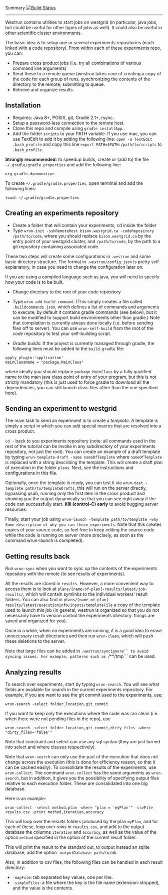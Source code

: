 Summary [![Build Status](https://travis-ci.org/alexandrebouchard/westrun.png?branch=master)](https://travis-ci.org/alexandrebouchard/westrun)

-------

Westrun contains utilities to start jobs on westgrid (in particular, java jobs, but could be useful for other types of jobs as well). It could also be useful in other 
scientific cluster environments.

The basic idea is to setup one or several experiments repositories (each linked with a
code repository). From within each of these experiments repo, you can:

- Prepare cross product jobs (i.e. try all combinations of various command line arguments)
- Send these to a remote queue (westrun takes care of creating a copy of the code for each group of runs, synchronizing the contents of the directory to the remote, submitting to queue.
- Retrieve and organize results.

Installation
------------

- Requires: Java 8+, POSIX, git, Gradle 2.1+, rsync.
- Setup a password-less connection to the remote host.
- Clone this repo and compile using ``gradle installApp``.
- Add the folder ``scripts`` to your PATH variable. If you use mac, you can use TextEdit to add it by adding the following line:
  ``open -a TextEdit .bash_profile`` and copy this line ``export PATH=$PATH:/path/to/scripts`` to ``.bash_profile``.


**Strongly recommended:** to speedup builds, create or (add to)  the file ``~/.gradle/gradle.properties`` and add the following line: 
```
org.gradle.daemon=true
```
To create ``~/.gradle/gradle.properties``, open terminal and add the following lines:
```
touch ~/.gradle/gradle.properties
```


Creating an experiments repository
----------------------------------

- Create a folder that will contain your experiments, cd inside the folder
- Type ``wrun-init -sshRemoteHost bison.westgrid.ca -codeRepository /path/to/code``, where you should replace ``bison.westgrid.ca`` by the entry point of your westgrid cluster, and ``/path/to/code``, by the path to a git repository containing associated code.

These two steps will create some configurations in ``.westrun`` and some basic directory structure. The format in ``.westrun/config.json`` is pretty self-explanatory, in case you need to change the configuration later on.

If you are using a compiled language such as java, you will need to specify how your code is to be built. 

- Change directory to the root of your code repository
- Type ``wrun-add-build-command``. (This simply creates a file called ``.buildcommands.json``, which defines a list of commands and arguments to execute; by default it contains gradle commands (see below), but it can be modified to support build environments other than gradle.) Note that compilation is currently always done locally (i.e. before sending files off to server). You can use ``wrun-self-build`` from the root of the *code* repository to test your self-building script.

- *Gradle builds*: If the project is currently managed through gradle, the following lines must be added to the ```build.gradle``` file: 

```
apply plugin:'application'
mainClassName = "package.MainClass"
```

where ideally you should replace ``package.MainClass`` by a fully qualified name to the main java class point of entry of your program, but this is not strictly mandatory (this is just used to force gradle to download all the dependencies, you can still launch class files other than the one specified here).

Sending an experiment to westgrid
---------------------------------

The main task to send an experiment is to create a *template*. A template is simply a script in which you can add special macros that are resolved into a cross product. 

``cd -`` back to you experiments repository (note: all commands used in the rest of the tutorial can be invoke in any subdirectory of your experiments repository, not just the root). You can create an example of a draft template by typing ``wrun-template-draft -name nameOfTemplate`` where ```nameOfTemplate``` is replaced with a string describing the template. This will create a draft plan of execution in the folder ``plans``. Next, see the instructions and configurations in this file.

Optionally, once the template is ready, you can test it via ``wrun-test -template path/to/templateDrafts``, this will run on the server directly, bypassing qsub, running only the first item in the cross product and showing you the output dynamically so that you can see right away if the code can successfully start. **Kill (control-C) early** to avoid hugging server resources.

Finally, start your job using ``wrun-launch -template path/to/template -why Some description of why you ran these experiments``. Note that this creates copies of your source code, so feel free to keep editing the source code while the code is running on server (more precisely, as soon as the command wrun-launch is completed).


Getting results back
--------------------

Run ``wrun-sync`` when you want to sync up the contents of the experiments repository with the remote (to see results of experiments).

All the results are stored in ``results``. However, a more convenient way to access them is to look at ``plans/[name-of-plan]-results/latest/job-results/``, which will contain symlinks to the individual workers' result folders. You can also find in ``plans/[name-of-plan]-results/latest/executionInfo/inputs/templateFile`` a copy of the template used to launch this job (in general, westrun is organized so that you do not necessarily have to version control the experiments directory: things are saved and organized for you).

Once in a while, when no experiments are running, it is a good idea to erase unnecessary result directories and then run ``wrun-clean``, which will push these deletions to the server.

Note that large files can be added in ```.westrun/syncignore`` to avoid syncing issues.
For example, patterns such as ```/**/tmp``` can be used.

Analyzing results
-----------------

To search over experiments, start by typing ``wrun-search``. You will see what fields are available for search in the current experiments repository. For example, if you are want to see the git commit used to the experiments, use:

```
wrun-search -select folder_location,git_commit
```

If you want to keep only the executions where the code was ran clean (i.e. when there were not pending files in the repo), use

```
wrun-search -select folder_location,git_commit,dirty_files -where "dirty_files='false'"
```

Note that constraint and select can use any sql syntax (they are just turned into select and where clauses respectively).

Note that ``wrun-search`` can only use the part of the execution that does not change across the execution (this is done for efficiency reason, so that it can be cached easily). To consolidate the results of the experiments, use ``wrun-collect``. The command ``wrun-collect`` has the same arguments as ``wrun-search``, but in addition, it gives you the possibility of specifying output files relative to each execution folder. These are consolidated into one big database. 

Here is an example:

```
wrun-collect -select method,plan -where "plan = 'myPlan'" -csvFile results.csv -print method,iteration,accuracy
```

This will loop over the results folders produced by the plan ``myPlan``, and for each of these, loop over rows in ``results.csv``, and add to the output database the columns ``iteration`` and ``accuracy``, as well as the value of the option ``method`` specified in the option of the current result folder.

This will print the result to the standard out, to output instead an sqlite database, add the option ``-outputDatabase path/to/db``.

Also, in addition to csv files, the following files can be handled in each result directory:

- ``-mapFile``: tab separated key values, one per line.
- ``-simpleFiles``: a file where the key is the file name (extension-stripped), and the value is the contents.


